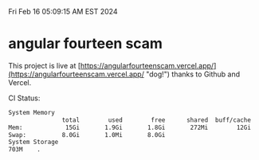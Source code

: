 Fri Feb 16 05:09:15 AM EST 2024

# angular fourteen scam


This project is live at [https://angularfourteenscam.vercel.app/](https://angularfourteenscam.vercel.app/ "dog!") thanks to Github and Vercel.

CI Status: 

```bash
System Memory
               total        used        free      shared  buff/cache   available
Mem:            15Gi       1.9Gi       1.8Gi       272Mi        12Gi        13Gi
Swap:          8.0Gi       1.0Mi       8.0Gi
System Storage
703M	.
```

